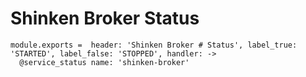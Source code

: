 
# Shinken Broker Status

    module.exports =  header: 'Shinken Broker # Status', label_true: 'STARTED', label_false: 'STOPPED', handler: ->
      @service_status name: 'shinken-broker'
